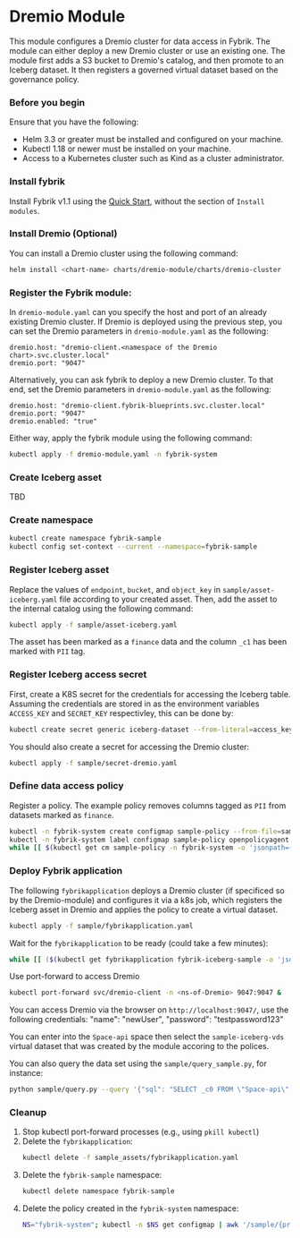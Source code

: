 # Dremio Module

This module configures a Dremio cluster for data access in Fybrik. The module can either deploy a new Dremio cluster or use an existing one. The module first adds a S3 bucket to Dremio's catalog, and then promote to an Iceberg dataset. It then registers a governed virtual dataset based on the governance policy.

### Before you begin
Ensure that you have the following:

- Helm 3.3 or greater must be installed and configured on your machine.
- Kubectl 1.18 or newer must be installed on your machine.
- Access to a Kubernetes cluster such as Kind as a cluster administrator.

### Install fybrik
Install Fybrik v1.1 using the [Quick Start](https://fybrik.io/v1.1/get-started/quickstart/), without the section of `Install modules`.

### Install Dremio (Optional)
You can install a Dremio cluster using the following command:
```bash
helm install <chart-name> charts/dremio-module/charts/dremio-cluster
```

### Register the Fybrik module:
In `dremio-module.yaml` can you specify the host and port of an already existing Dremio cluster. If Dremio is deployed using the previous step, you can set the Dremio parameters in `dremio-module.yaml` as the following:
```
dremio.host: "dremio-client.<namespace of the Dremio chart>.svc.cluster.local"
dremio.port: "9047"
```

Alternatively, you can ask fybrik to deploy a new Dremio cluster. To that end, set the Dremio parameters in `dremio-module.yaml` as the following:
```
dremio.host: "dremio-client.fybrik-blueprints.svc.cluster.local"
dremio.port: "9047"
dremio.enabled: "true"
```

Either way, apply the fybrik module using the following command:
```bash
kubectl apply -f dremio-module.yaml -n fybrik-system
```

### Create Iceberg asset
TBD

### Create namespace
```bash
kubectl create namespace fybrik-sample
kubectl config set-context --current --namespace=fybrik-sample
```

### Register Iceberg asset
Replace the values of `endpoint`, `bucket`, and `object_key` in `sample/asset-iceberg.yaml` file according to your created asset. Then, add the asset to the internal catalog using the following command:

```bash
kubectl apply -f sample/asset-iceberg.yaml
```
The asset has been marked as a `finance` data and the column `_c1` has been marked with `PII` tag.

### Register Iceberg access secret
First, create a K8S secret for the credentials for accessing the Iceberg table. Assuming the credentials are stored in as the environment variables `ACCESS_KEY` and `SECRET_KEY` respectivley, this can be done by:
```bash
kubectl create secret generic iceberg-dataset --from-literal=access_key=${ACCESS_KEY} --from-literal=secret_key=${SECRET_KEY}
```

You should also create a secret for accessing the Dremio cluster:
```bash
kubectl apply -f sample/secret-dremio.yaml
```

### Define data access policy
Register a policy. The example policy removes columns tagged as `PII` from datasets marked as `finance`.
```bash
kubectl -n fybrik-system create configmap sample-policy --from-file=sample/sample-policy.rego
kubectl -n fybrik-system label configmap sample-policy openpolicyagent.org/policy=rego
while [[ $(kubectl get cm sample-policy -n fybrik-system -o 'jsonpath={.metadata.annotations.openpolicyagent\.org/policy-status}') != '{"status":"ok"}' ]]; do echo "waiting for policy to be applied" && sleep 5; done
```

### Deploy Fybrik application
The following `fybrikapplication` deploys a Dremio cluster (if specificed so by the Dremio-module) and configures it via a k8s job, which registers the Iceberg asset in Dremio and applies the policy to create a virtual dataset.

```bash
kubectl apply -f sample/fybrikapplication.yaml
```

Wait for the `fybrikapplication` to be ready (could take a few minutes):
```bash
while [[ ($(kubectl get fybrikapplication fybrik-iceberg-sample -o 'jsonpath={.status.ready}') != "true") || ($(kubectl get jobs fybrik-iceberg-sample-fybrik-sample-dremio-module -n fybrik-blueprints -o 'jsonpath={.status.conditions[0].type}') != "Complete") ]]; do echo "waiting for FybrikApplication" && sleep 5; done
```

Use port-forward to access Dremio
```bash
kubectl port-forward svc/dremio-client -n <ns-of-Dremio> 9047:9047 &
```

You can access Dremio via the browser on `http://localhost:9047/`, use the following credentials:
    "name": "newUser", 
    "password": "testpassword123"

You can enter into the `Space-api` space then select the `sample-iceberg-vds` virtual dataset that was created by the module accoring to the polices.

You can also query the data set using the `sample/query_sample.py`, for instance:
```bash
python sample/query.py --query '{"sql": "SELECT _c0 FROM \"Space-api\".\"sample-iceberg-vds\""}'
```


### Cleanup
1. Stop kubectl port-forward processes (e.g., using `pkill kubectl`)
1. Delete the `fybrikapplication`:
    ```bash
    kubectl delete -f sample_assets/fybrikapplication.yaml
    ```
1. Delete the `fybrik-sample` namespace:
    ```bash
    kubectl delete namespace fybrik-sample
    ```
1. Delete the policy created in the `fybrik-system` namespace:
    ```bash
    NS="fybrik-system"; kubectl -n $NS get configmap | awk '/sample/{print $1}' | xargs  kubectl delete -n $NS configmap
    ```
